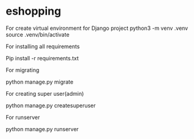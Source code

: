 # eshopping

For create virtual environment for Django project
python3 -m venv .venv
source .venv/bin/activate

For installing all requirements

Pip install -r requirements.txt

For migrating 

python manage.py migrate


For creating super user(admin)

python manage.py createsuperuser


For runserver

python manage.py runserver
